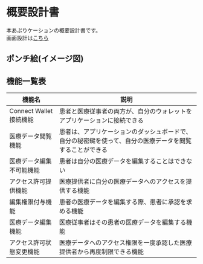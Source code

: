 # 概要設計書

本あぷりケーションの概要設計書です。  
画面設計は<a href="./page.md">こちら</a>

## ポンチ絵(イメージ図)

## 機能一覧表

|機能名|説明|
|----|----|
|Connect Wallet接続機能|患者と医療従事者の両方が、自分のウォレットをアプリケーションに接続できる|
|医療データ閲覧機能|患者は、アプリケーションのダッシュボードで、自分の秘密鍵を使って、自分の医療データを閲覧することができる|
|医療データ編集不可能機能|患者は自分の医療データを編集することはできない|
|アクセス許可提供機能|医療提供者に自分の医療データへのアクセスを提供する機能|
|編集権限付与機能|患者の医療データを編集する際、患者に承認を求める機能|
|医療データ編集機能|医療従事者はその患者の医療データを編集する機能|
|アクセス許可状態変更機能|医療データへのアクセス権限を一度承認した医療提供者から再度制限できる機能|
